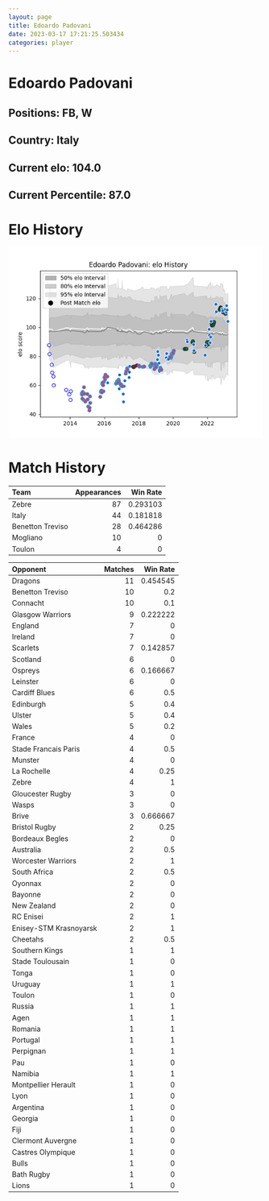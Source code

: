 ```yaml
---  
layout: page  
title: Edoardo Padovani  
date: 2023-03-17 17:21:25.503434  
categories: player  
---
```

# Edoardo Padovani

## Positions: FB, W

## Country: Italy

## Current elo: 104.0

## Current Percentile: 87.0

# Elo History


![elo history](history_EdoardoPadovani.png)
# Match History


| Team             |   Appearances |   Win Rate |
|:-----------------|--------------:|-----------:|
| Zebre            |            87 |   0.293103 |
| Italy            |            44 |   0.181818 |
| Benetton Treviso |            28 |   0.464286 |
| Mogliano         |            10 |   0        |
| Toulon           |             4 |   0        |

| Opponent               |   Matches |   Win Rate |
|:-----------------------|----------:|-----------:|
| Dragons                |        11 |   0.454545 |
| Benetton Treviso       |        10 |   0.2      |
| Connacht               |        10 |   0.1      |
| Glasgow Warriors       |         9 |   0.222222 |
| England                |         7 |   0        |
| Ireland                |         7 |   0        |
| Scarlets               |         7 |   0.142857 |
| Scotland               |         6 |   0        |
| Ospreys                |         6 |   0.166667 |
| Leinster               |         6 |   0        |
| Cardiff Blues          |         6 |   0.5      |
| Edinburgh              |         5 |   0.4      |
| Ulster                 |         5 |   0.4      |
| Wales                  |         5 |   0.2      |
| France                 |         4 |   0        |
| Stade Francais Paris   |         4 |   0.5      |
| Munster                |         4 |   0        |
| La Rochelle            |         4 |   0.25     |
| Zebre                  |         4 |   1        |
| Gloucester Rugby       |         3 |   0        |
| Wasps                  |         3 |   0        |
| Brive                  |         3 |   0.666667 |
| Bristol Rugby          |         2 |   0.25     |
| Bordeaux Begles        |         2 |   0        |
| Australia              |         2 |   0.5      |
| Worcester Warriors     |         2 |   1        |
| South Africa           |         2 |   0.5      |
| Oyonnax                |         2 |   0        |
| Bayonne                |         2 |   0        |
| New Zealand            |         2 |   0        |
| RC Enisei              |         2 |   1        |
| Enisey-STM Krasnoyarsk |         2 |   1        |
| Cheetahs               |         2 |   0.5      |
| Southern Kings         |         1 |   1        |
| Stade Toulousain       |         1 |   0        |
| Tonga                  |         1 |   0        |
| Uruguay                |         1 |   1        |
| Toulon                 |         1 |   0        |
| Russia                 |         1 |   1        |
| Agen                   |         1 |   1        |
| Romania                |         1 |   1        |
| Portugal               |         1 |   1        |
| Perpignan              |         1 |   1        |
| Pau                    |         1 |   0        |
| Namibia                |         1 |   1        |
| Montpellier Herault    |         1 |   0        |
| Lyon                   |         1 |   0        |
| Argentina              |         1 |   0        |
| Georgia                |         1 |   0        |
| Fiji                   |         1 |   0        |
| Clermont Auvergne      |         1 |   0        |
| Castres Olympique      |         1 |   0        |
| Bulls                  |         1 |   0        |
| Bath Rugby             |         1 |   0        |
| Lions                  |         1 |   0        |